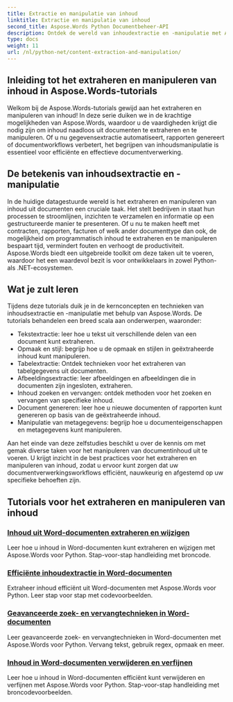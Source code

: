 ```yaml
---
title: Extractie en manipulatie van inhoud
linktitle: Extractie en manipulatie van inhoud
second_title: Aspose.Words Python Documentbeheer-API
description: Ontdek de wereld van inhoudextractie en -manipulatie met Aspose.Words-tutorials. Leer hoe u inhoud efficiënt kunt extraheren en manipuleren met Python en .NET, waardoor uw documentverwerkingsmogelijkheden worden verbeterd.
type: docs
weight: 11
url: /nl/python-net/content-extraction-and-manipulation/
---
```

## Inleiding tot het extraheren en manipuleren van inhoud in Aspose.Words-tutorials

Welkom bij de Aspose.Words-tutorials gewijd aan het extraheren en manipuleren van inhoud! In deze serie duiken we in de krachtige mogelijkheden van Aspose.Words, waardoor u de vaardigheden krijgt die nodig zijn om inhoud naadloos uit documenten te extraheren en te manipuleren. Of u nu gegevensextractie automatiseert, rapporten genereert of documentworkflows verbetert, het begrijpen van inhoudsmanipulatie is essentieel voor efficiënte en effectieve documentverwerking.

## De betekenis van inhoudsextractie en -manipulatie

In de huidige datagestuurde wereld is het extraheren en manipuleren van inhoud uit documenten een cruciale taak. Het stelt bedrijven in staat hun processen te stroomlijnen, inzichten te verzamelen en informatie op een gestructureerde manier te presenteren. Of u nu te maken heeft met contracten, rapporten, facturen of welk ander documenttype dan ook, de mogelijkheid om programmatisch inhoud te extraheren en te manipuleren bespaart tijd, vermindert fouten en verhoogt de productiviteit. Aspose.Words biedt een uitgebreide toolkit om deze taken uit te voeren, waardoor het een waardevol bezit is voor ontwikkelaars in zowel Python- als .NET-ecosystemen.

## Wat je zult leren

Tijdens deze tutorials duik je in de kernconcepten en technieken van inhoudsextractie en -manipulatie met behulp van Aspose.Words. De tutorials behandelen een breed scala aan onderwerpen, waaronder:

- Tekstextractie: leer hoe u tekst uit verschillende delen van een document kunt extraheren.
- Opmaak en stijl: begrijp hoe u de opmaak en stijlen in geëxtraheerde inhoud kunt manipuleren.
- Tabelextractie: Ontdek technieken voor het extraheren van tabelgegevens uit documenten.
- Afbeeldingsextractie: leer afbeeldingen en afbeeldingen die in documenten zijn ingesloten, extraheren.
- Inhoud zoeken en vervangen: ontdek methoden voor het zoeken en vervangen van specifieke inhoud.
- Document genereren: leer hoe u nieuwe documenten of rapporten kunt genereren op basis van de geëxtraheerde inhoud.
- Manipulatie van metagegevens: begrijp hoe u documenteigenschappen en metagegevens kunt manipuleren.

Aan het einde van deze zelfstudies beschikt u over de kennis om met gemak diverse taken voor het manipuleren van documentinhoud uit te voeren. U krijgt inzicht in de best practices voor het extraheren en manipuleren van inhoud, zodat u ervoor kunt zorgen dat uw documentverwerkingsworkflows efficiënt, nauwkeurig en afgestemd op uw specifieke behoeften zijn.

## Tutorials voor het extraheren en manipuleren van inhoud
### [Inhoud uit Word-documenten extraheren en wijzigen](./extract-modify-document-content/)
Leer hoe u inhoud in Word-documenten kunt extraheren en wijzigen met Aspose.Words voor Python. Stap-voor-stap handleiding met broncode.
### [Efficiënte inhoudextractie in Word-documenten](./document-content-extraction/)
Extraheer inhoud efficiënt uit Word-documenten met Aspose.Words voor Python. Leer stap voor stap met codevoorbeelden.
### [Geavanceerde zoek- en vervangtechnieken in Word-documenten](./find-replace-documents/)
Leer geavanceerde zoek- en vervangtechnieken in Word-documenten met Aspose.Words voor Python. Vervang tekst, gebruik regex, opmaak en meer.
### [Inhoud in Word-documenten verwijderen en verfijnen](./remove-content-documents/)
Leer hoe u inhoud in Word-documenten efficiënt kunt verwijderen en verfijnen met Aspose.Words voor Python. Stap-voor-stap handleiding met broncodevoorbeelden.